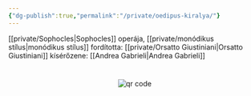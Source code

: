 ```yaml
---
{"dg-publish":true,"permalink":"/private/oedipus-kiralya/"}
---
```


[[private/Sophocles\|Sophocles]] operája, [[private/monódikus stílus\|monódikus stílus]]
fordította: [[private/Orsatto Giustiniani\|Orsatto Giustiniani]]
kísérőzene: [[Andrea Gabrieli\|Andrea Gabrieli]]



#
<p style="text-align: center;"><img src="https://chart.googleapis.com/chart?cht=qr&chl=https://notes.andrasdenes.com/oedipus-kiralya&chs=180x180&choe=UTF-8&chld=L|2" alt="qr code"></p>

